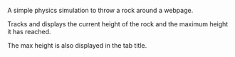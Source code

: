 A simple physics simulation to throw a rock around a webpage.

Tracks and displays the current height of the rock and the maximum height it has reached.

The max height is also displayed in the tab title.
